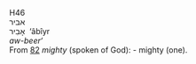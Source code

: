 H46  
אביר  
אָבִיר ‎ ‘âbı̂yr  
*aw-beer‘*  
From [82](h0082) *mighty* (spoken of God): - mighty (one).  
